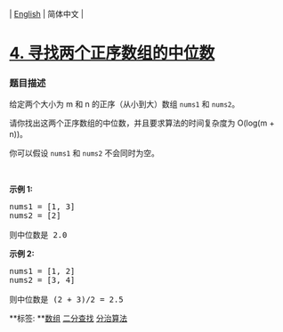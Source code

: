 | [English](README_EN.md) | 简体中文 |

# [4. 寻找两个正序数组的中位数](https://leetcode-cn.com/problems/median-of-two-sorted-arrays)
 ### 题目描述
<p>给定两个大小为 m 和 n 的正序（从小到大）数组&nbsp;<code>nums1</code> 和&nbsp;<code>nums2</code>。</p>

<p>请你找出这两个正序数组的中位数，并且要求算法的时间复杂度为&nbsp;O(log(m + n))。</p>

<p>你可以假设&nbsp;<code>nums1</code>&nbsp;和&nbsp;<code>nums2</code>&nbsp;不会同时为空。</p>

<p>&nbsp;</p>

<p><strong>示例 1:</strong></p>

<pre>nums1 = [1, 3]
nums2 = [2]

则中位数是 2.0
</pre>

<p><strong>示例 2:</strong></p>

<pre>nums1 = [1, 2]
nums2 = [3, 4]

则中位数是 (2 + 3)/2 = 2.5
</pre>

**标签:	**[数组](https://leetcode-cn.com/tag/array) [二分查找](https://leetcode-cn.com/tag/binary-search) [分治算法](https://leetcode-cn.com/tag/divide-and-conquer) 
